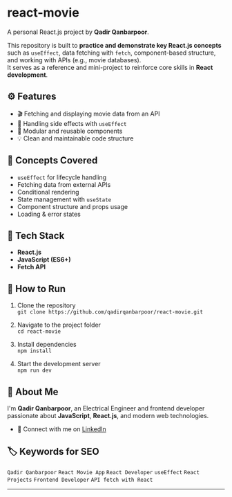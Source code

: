 # react-movie

A personal React.js project by **Qadir Qanbarpoor**.

This repository is built to **practice and demonstrate key React.js concepts** such as `useEffect`, data fetching with `fetch`, component-based structure, and working with APIs (e.g., movie databases).  
It serves as a reference and mini-project to reinforce core skills in **React development**.

## ⚙️ Features

- 🎬 Fetching and displaying movie data from an API
- 🔄 Handling side effects with `useEffect`
- 🧱 Modular and reusable components
- 💡 Clean and maintainable code structure

## 🧠 Concepts Covered

- `useEffect` for lifecycle handling
- Fetching data from external APIs
- Conditional rendering
- State management with `useState`
- Component structure and props usage
- Loading & error states

## 🔧 Tech Stack

- **React.js**
- **JavaScript (ES6+)**
- **Fetch API**

## 🚀 How to Run

1. Clone the repository  
   `git clone https://github.com/qadirqanbarpoor/react-movie.git`

2. Navigate to the project folder  
   `cd react-movie`

3. Install dependencies  
   `npm install`

4. Start the development server  
   `npm run dev`

## 📌 About Me

I'm **Qadir Qanbarpoor**, an Electrical Engineer and frontend developer passionate about **JavaScript**, **React.js**, and modern web technologies.

- 💼 Connect with me on [LinkedIn](https://www.linkedin.com/in/qadir-qanbarpoor)

## 🏷️ Keywords for SEO

`Qadir Qanbarpoor` `React Movie App` `React Developer` `useEffect` `React Projects` `Frontend Developer` `API fetch with React`

---

